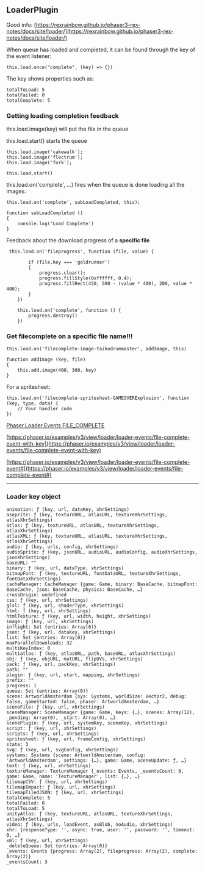 ## LoaderPlugin

Good info: [https://rexrainbow.github.io/phaser3-rex-notes/docs/site/loader/](https://rexrainbow.github.io/phaser3-rex-notes/docs/site/loader/)

When queue has loaded and completed, it can be found through the key of the event listener:

    this.load.once("complete", (key) => {})

The key shows properties such as:

    totalToLoad: 5
    totalFailed: 0
    totalComplete: 5

### Getting loading completion feedback

this.load.image(key) will put the file in the queue

this.load.start() starts the queue

```
this.load.image('cakewalk');
this.load.image('flectrum');
this.load.image('fork');

this.load.start()
```

this.load.on('complete', ...) fires when the queue is done loading all the images.

```
this.load.on('complete', subLoadCompleted, this);

function subLoadCompleted ()
{
    console.log('Load Complete')
}
```
 


Feedback about the download progress of  a **specific file**
```
 this.load.on('fileprogress', function (file, value) {

        if (file.key === 'goldrunner')
        {
            progress.clear();
            progress.fillStyle(0xffffff, 0.4);
            progress.fillRect(450, 500 - (value * 400), 200, value * 400);
        }
    })
```

```
    this.load.on('complete', function () {
        progress.destroy()
    })
```
### Get filecomplete on a specific file name!!!

```
this.load.on('filecomplete-image-taikodrummaster', addImage, this)

function addImage (key, file)
{
    this.add.image(400, 300, key)
}
```

For a spritesheet:

```
this.load.on('filecomplete-spritesheet-GAMEOVERExplosion', function (key, type, data) {
    // Your handler code
})
```

[Phaser.Loader.Events FILE_COMPLETE](https://photonstorm.github.io/phaser3-docs/Phaser.Loader.Events.html#event:FILE_COMPLETE__anchor)


[https://phaser.io/examples/v3/view/loader/loader-events/file-complete-event-with-key](https://phaser.io/examples/v3/view/loader/loader-events/file-complete-event-with-key)

[https://phaser.io/examples/v3/view/loader/loader-events/file-complete-event#](https://phaser.io/examples/v3/view/loader/loader-events/file-complete-event#)



***
### Loader key object

```
animation: ƒ (key, url, dataKey, xhrSettings)
aseprite: ƒ (key, textureURL, atlasURL, textureXhrSettings, atlasXhrSettings)
atlas: ƒ (key, textureURL, atlasURL, textureXhrSettings, atlasXhrSettings)
atlasXML: ƒ (key, textureURL, atlasURL, textureXhrSettings, atlasXhrSettings)
audio: ƒ (key, urls, config, xhrSettings)
audioSprite: ƒ (key, jsonURL, audioURL, audioConfig, audioXhrSettings, jsonXhrSettings)
baseURL: ""
binary: ƒ (key, url, dataType, xhrSettings)
bitmapFont: ƒ (key, textureURL, fontDataURL, textureXhrSettings, fontDataXhrSettings)
cacheManager: CacheManager {game: Game, binary: BaseCache, bitmapFont: BaseCache, json: BaseCache, physics: BaseCache, …}
crossOrigin: undefined
css: ƒ (key, url, xhrSettings)
glsl: ƒ (key, url, shaderType, xhrSettings)
html: ƒ (key, url, xhrSettings)
htmlTexture: ƒ (key, url, width, height, xhrSettings)
image: ƒ (key, url, xhrSettings)
inflight: Set {entries: Array(0)}
json: ƒ (key, url, dataKey, xhrSettings)
list: Set {entries: Array(0)}
maxParallelDownloads: 32
multiKeyIndex: 0
multiatlas: ƒ (key, atlasURL, path, baseURL, atlasXhrSettings)
obj: ƒ (key, objURL, matURL, flipUVs, xhrSettings)
pack: ƒ (key, url, packKey, xhrSettings)
path: ""
plugin: ƒ (key, url, start, mapping, xhrSettings)
prefix: ""
progress: 1
queue: Set {entries: Array(0)}
scene: ArtworldAmsterdam {sys: Systems, worldSize: Vector2, debug: false, gameStarted: false, phaser: ArtworldAmsterdam, …}
sceneFile: ƒ (key, url, xhrSettings)
sceneManager: SceneManager {game: Game, keys: {…}, scenes: Array(12), _pending: Array(0), _start: Array(0), …}
scenePlugin: ƒ (key, url, systemKey, sceneKey, xhrSettings)
script: ƒ (key, url, xhrSettings)
scripts: ƒ (key, url, xhrSettings)
spritesheet: ƒ (key, url, frameConfig, xhrSettings)
state: 3
svg: ƒ (key, url, svgConfig, xhrSettings)
systems: Systems {scene: ArtworldAmsterdam, config: 'ArtworldAmsterdam', settings: {…}, game: Game, sceneUpdate: ƒ, …}
text: ƒ (key, url, xhrSettings)
textureManager: TextureManager {_events: Events, _eventsCount: 0, game: Game, name: 'TextureManager', list: {…}, …}
tilemapCSV: ƒ (key, url, xhrSettings)
tilemapImpact: ƒ (key, url, xhrSettings)
tilemapTiledJSON: ƒ (key, url, xhrSettings)
totalComplete: 5
totalFailed: 0
totalToLoad: 5
unityAtlas: ƒ (key, textureURL, atlasURL, textureXhrSettings, atlasXhrSettings)
video: ƒ (key, urls, loadEvent, asBlob, noAudio, xhrSettings)
xhr: {responseType: '', async: true, user: '', password: '', timeout: 0, …}
xml: ƒ (key, url, xhrSettings)
_deleteQueue: Set {entries: Array(0)}
_events: Events {progress: Array(2), fileprogress: Array(2), complete: Array(2)}
_eventsCount: 3
```